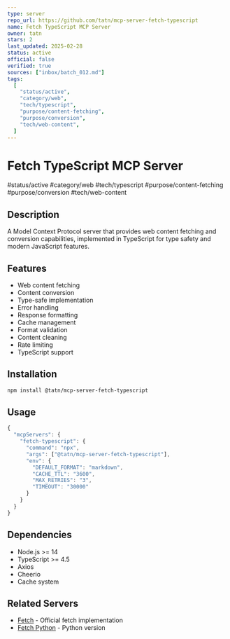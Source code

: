 ```yaml
---
type: server
repo_url: https://github.com/tatn/mcp-server-fetch-typescript
name: Fetch TypeScript MCP Server
owner: tatn
stars: 2
last_updated: 2025-02-28
status: active
official: false
verified: true
sources: ["inbox/batch_012.md"]
tags:
  [
    "status/active",
    "category/web",
    "tech/typescript",
    "purpose/content-fetching",
    "purpose/conversion",
    "tech/web-content",
  ]
---
```


# Fetch TypeScript MCP Server

#status/active #category/web #tech/typescript #purpose/content-fetching #purpose/conversion #tech/web-content

## Description

A Model Context Protocol server that provides web content fetching and conversion capabilities, implemented in TypeScript for type safety and modern JavaScript features.

## Features

- Web content fetching
- Content conversion
- Type-safe implementation
- Error handling
- Response formatting
- Cache management
- Format validation
- Content cleaning
- Rate limiting
- TypeScript support

## Installation

```bash
npm install @tatn/mcp-server-fetch-typescript
```

## Usage

```javascript
{
  "mcpServers": {
    "fetch-typescript": {
      "command": "npx",
      "args": ["@tatn/mcp-server-fetch-typescript"],
      "env": {
        "DEFAULT_FORMAT": "markdown",
        "CACHE_TTL": "3600",
        "MAX_RETRIES": "3",
        "TIMEOUT": "30000"
      }
    }
  }
}
```

## Dependencies

- Node.js >= 14
- TypeScript >= 4.5
- Axios
- Cheerio
- Cache system

## Related Servers

- [Fetch](https://github.com/modelcontextprotocol/servers/tree/main/src/fetch) - Official fetch implementation
- [Fetch Python](https://github.com/tatn/mcp-server-fetch-python) - Python version
